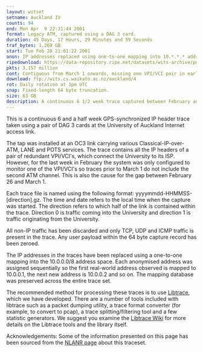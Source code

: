 ```yaml
---
layout: witset
setname: Auckland IV
counts: 94
end: Mon Apr  9 22:31:44 2001
format: Legacy ATM, captured using a DAG 3 card.
duration: 45 Days, 17 Hours, 29 Minutes and 59 Seconds
traf_bytes: 1,269 GB
start: Tue Feb 20 21:01:22 2001
anon: IP addresses replaced using one-to-one mapping into 10.*.*.* address space. Any payload that has not been truncated is zeroed.
ripedownload: https://data-repository.ripe.net/datasets/wits-archive/pma/long/auck/4/
pkts: 3,157 million
cont: Contiguous from March 1 onwards, missing one VPI/VCI pair in earlier traces
download: ftp://wits.cs.waikato.ac.nz/auckland/4
rot: Daily rotation at 1pm UTC
snap: Fixed-length 64 byte truncation.
size: 63 GB
description: A continuous 6 1/2 week trace captured between February and April 2001 at the University of Auckland uplink.
---
```


This is a continuous 6 and a half week GPS-synchronized IP header trace taken
using a pair of DAG 3 cards at the University of Auckland Internet access link.

The tap was installed at an OC3 link carrying various Classical-IP-over-ATM,
LANE and POTS services. The trace contains all the IP headers of a pair of
redundant VPI/VCI's, which connect the University to its ISP. However, for
the last week in February the system was only configured to monitor one of
the VPI/VCI's so traces prior to March 1 do not include the second ATM channel.
This is also the cause for the gap between February 26 and March 1.

Each trace file is named using the following format:
yyyymmdd-HHMMSS-[direction].gz. The time and date refers to the local time
when the capture was started. The direction refers to which half of the link
is contained within the trace. Direction 0 is traffic coming into the University
and direction 1 is traffic originating from the University.

All non-IP traffic has been discarded and only TCP, UDP and ICMP traffic is
present in the trace. Any user payload within the 64 byte capture record has
been zeroed.

The IP addresses in the traces have been replaced using a one-to-one mapping 
into the 10.0.0.0/8 address space. Each anonymised address was assigned 
sequentially so the first real-world address observed is mapped to 10.0.0.1, 
the next new address is 10.0.0.2 and so on. The mapping database was preserved 
across the entire trace set. 

The recommended method for processing these traces is to use
<a href="https://github.com/LibtraceTeam/libtrace">Libtrace</a>,
which we have developed. There are a number of tools included with libtrace
such as a packet dumping utility, a trace format converter (for example, to
convert to pcap), a trace splitting/filtering tool and a few statistic
generators. We suggest you examine the
<a href="https://github.com/LibtraceTeam/libtrace/wiki">Libtrace Wiki</a> for more details
on the Libtrace tools and the library itself.

Acknowledgements:
Some of the information presented on this page has been sourced from the
<a href="http://pma.nlanr.net/Traces/long/auck4.html">NLANR page</a> about this 
traceset.
